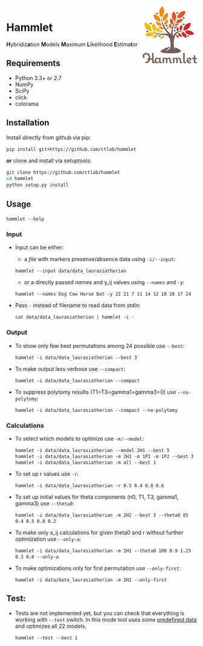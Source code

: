 <img src="logo.png" height="160px" align="right" />

# Hammlet

**H**ybridiz**a**tion **M**odels **M**aximum **L**ikelihood **E**stima**t**or

## Requirements

* Python 3.3+ or 2.7
* NumPy
* SciPy
* click
* colorama

## Installation

Install directly from github via pip:

```
pip install git+https://github.com/ctlab/hammlet
```

**or** clone and install via setuptools:

```sh
git clone https://github.com/ctlab/hammlet
cd hammlet
python setup.py install
```

## Usage

`hammlet --help`

### Input

* Input can be either:
    - a _file_ with markers presense/absence data using `-i/--input`:
    ```
    hammlet --input data/data_laurasiatherian
    ```

    - or a directly passed _names_ and y_ij values using `--names` and `-y`:
    ```
    hammlet --names Dog Cow Horse Bat -y 22 21 7 11 14 12 18 16 17 24
    ```

* Pass `-` instead of filename to read data from _stdin_:
    ```
    cat data/data_laurasiatherian | hammlet -i -
    ```

### Output

* To show only few best permutations among 24 possible use `--best`:
    ```
    hammlet -i data/data_laurasiatherian --best 3
    ```

* To make output less verbose use `--compact`:
    ```
    hammlet -i data/data_laurasiatherian --compact
    ```

* To suppress polytomy results (T1=T3=gamma1=gamma3=0) use `--no-polytomy`:
    ```
    hammlet -i data/data_laurasiatherian --compact --no-polytomy
    ```

### Calculations

* To select which models to optimize use `-m/--model`:
    ```
    hammlet -i data/data_laurasiatherian --model 2H1 --best 5
    hammlet -i data/data_laurasiatherian -m 2H1 -m 1P1 -m 1P2 --best 3
    hammlet -i data/data_laurasiatherian -m all --best 1
    ```

* To set up r values use `-r`:
    ```
    hammlet -i data/data_laurasiatherian -r 0.5 0.4 0.8 0.6
    ```

* To set up initial values for theta components (n0, T1, T3, gamma1, gamma3) use `--theta0`:
    ```
    hammlet -i data/data_laurasiatherian -m 2H2 --best 3 --theta0 85 0.4 0.5 0.8 0.2
    ```

* To make only a_ij calculations for given theta0 and r without further optimization use `--only-a`:
    ```
    hammlet -i data/data_laurasiatherian -m 2H1 --theta0 100 0.9 1.25 0.3 0.6 --only-a
    ```

* To make optimizations only for first permutation use `--only-first`:
    ```
    hammlet -i data/data_laurasiatherian -m 2H1 --only-first
    ```

## Test:

* Tests are not implemented yet, but you can check that everything is working with `--test` switch.
In this mode tool uses some [predefined data](data/data_laurasiatherian) and optimizes all 22 models.
    ```
    hammlet --test --best 1
    ```
